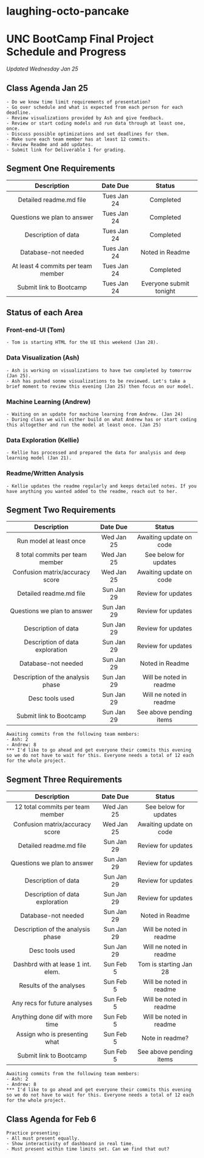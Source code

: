 # laughing-octo-pancake

# UNC BootCamp Final Project Schedule and Progress
*Updated Wednesday Jan 25*

## Class Agenda Jan 25
    - Do we know time limit requirements of presentation?
    - Go over schedule and what is expected from each person for each deadline.
    - Review visualizations provided by Ash and give feedback.
    - Review or start coding models and run data through at least one, once. 
    - Discuss possible optimizations and set deadlines for them.
    - Make sure each team member has at least 12 commits.
    - Review Readme and add updates.
    - Submit link for Deliverable 1 for grading. 
    

## Segment One Requirements

|Description                        |Date Due          |Status             |
|:---------------------------------:|:-----------:|:----------------------:|
|Detailed readme.md file            | Tues Jan 24 | Completed              |
|Questions we plan to answer        | Tues Jan 24 | Completed              |
|Description of data                | Tues Jan 24 | Completed              |
|Database-not needed                | Tues Jan 24 | Noted in Readme        |
|At least 4 commits per team member | Tues Jan 24 | Completed              |
|Submit link to Bootcamp            | Tues Jan 24 | Everyone submit tonight|




## Status of each Area

### Front-end-UI (Tom)
    - Tom is starting HTML for the UI this weekend (Jan 28).
    
### Data Visualization (Ash)  
    - Ash is working on visualizations to have two completed by tomorrow (Jan 25).
    - Ash has pushed sonme visualizations to be reviewed. Let's take a brief moment to review this evening (Jan 25) then focus on our model.

### Machine Learning (Andrew)
    - Waiting on an update for machine learning from Andrew. (Jan 24)
    - During class we will either build on what Andrew has or start coding this altogether and run the model at least once. (Jan 25)

### Data Exploration (Kellie)
    - Kellie has processed and prepared the data for analysis and deep learning model (Jan 21).

### Readme/Written Analysis
    - Kellie updates the readme regularly and keeps detailed notes. If you have anything you wanted added to the readme, reach out to her.

## Segment Two Requirements

|Description                        |Date Due          |Status             |
|:---------------------------------:|:-----------:|:----------------------:|
|Run model at least once            | Wed Jan 25  | Awaiting update on code|
|8 total commits per team member    | Wed Jan 25  | See below for updates  |
|Confusion matrix/accuracy score    | Wed Jan 25  | Awaiting update on code|
|Detailed readme.md file            | Sun Jan 29  | Review for updates     |
|Questions we plan to answer        | Sun Jan 29  | Review for updates     |
|Description of data                | Sun Jan 29  | Review for updates     |
|Description of data exploration    | Sun Jan 29  | Review for updates     |
|Database-not needed                | Sun Jan 29  | Noted in Readme        |
|Description of the analysis phase  | Sun Jan 29  | Will be noted in readme|
|Desc tools used                    | Sun Jan 29  | Will ne noted in readme|
|Submit link to Bootcamp            | Sun Jan 29  | See above pending items|

    Awaiting commits from the following team members:
    - Ash: 2
    - Andrew: 8
    *** I'd like to go ahead and get everyone their commits this evening so we do not have to wait for this. Everyone needs a total of 12 each for the whole project. 

## Segment Three Requirements
|Description                        |Date Due          |Status             |
|:---------------------------------:|:-----------:|:----------------------:|
|12 total commits per team member   | Wed Jan 25  | See below for updates  |
|Confusion matrix/accuracy score    | Wed Jan 25  | Awaiting update on code|
|Detailed readme.md file            | Sun Jan 29  | Review for updates     |
|Questions we plan to answer        | Sun Jan 29  | Review for updates     |
|Description of data                | Sun Jan 29  | Review for updates     |
|Description of data exploration    | Sun Jan 29  | Review for updates     |
|Database-not needed                | Sun Jan 29  | Noted in Readme        |
|Description of the analysis phase  | Sun Jan 29  | Will be noted in readme|
|Desc tools used                    | Sun Jan 29  | Will ne noted in readme|
|Dashbrd with at lease 1 int. elem. | Sun Feb 5   | Tom is starting Jan 28 |
|Results of the analyses            | Sun Feb 5   | Will be noted in readme|
|Any recs for future analyses       | Sun Feb 5   | Will be noted in readme|
|Anything done dif with more time   | Sun Feb 5   | Will be noted in readme|
|Assign who is presenting what      | Sun Feb 5   | Note in readme?        |
|Submit link to Bootcamp            | Sun Feb 5   | See above pending items|

    Awaiting commits from the following team members:
    - Ash: 2
    - Andrew: 8
    *** I'd like to go ahead and get everyone their commits this evening so we do not have to wait for this. Everyone needs a total of 12 each for the whole project. 

## Class Agenda for Feb 6
    Practice presenting: 
    - All must present equally.
    - Show interactivity of dashboard in real time.
    - Must present within time limits set. Can we find that out?